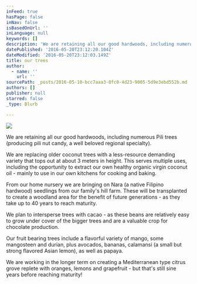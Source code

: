 ```yaml
---
inFeed: true
hasPage: false
inNav: false
isBasedOnUrl: ''
inLanguage: null
keywords: []
description: 'We are retaining all our good hardwoods, including numerous Pili trees (producing pili nut candy, a well beloved regional specialty). '
datePublished: '2016-05-20T23:12:20.104Z'
dateModified: '2016-05-20T23:12:03.149Z'
title: our trees
author:
  - name: ''
    url: ''
sourcePath: _posts/2016-05-10-bcc7aaa3-0fc0-4d23-9005-5d9e3ebd552b.md
authors: []
publisher: null
starred: false
_type: Blurb

---
```

![](https://the-grid-user-content.s3-us-west-2.amazonaws.com/16efb813-49de-436a-9a10-6a184edb981d.jpg)

We are retaining all our good hardwoods, including numerous Pili trees (producing pili nut candy, a well beloved regional specialty). 

We are replacing older coconut trees with a less-resource demanding variety that tops out at about 3 meters in height. This serves multiple uses, including the opportunity to extract our own healthy organic virgin coconut oil - mainly to use in our own kitchens for cooking and baking. 

From our home nursery we are bringing on Nara (a native Filipino hardwood) seedlings from our family's hill farm. These will be transplanted to create a woodland area for the benefit of future generations - as they take up to 40 years to reach maturity.

We plan to intersperse trees with cacao - as these beans are relatively easy to grow under cover of the bigger trees and are a valuable crop for chocolate production.

Our fruit bearing trees include a flavorful variety of mango, some mangosteen and durian, plus avocados, bananas, calamansi (a small but strong flavored Asian lemon), as well as papaya.

We are working in the longer term on creating a Mediterranean type citrus grove replete with oranges, lemons and grapefruit - but that's still sine years before reaching maturity!